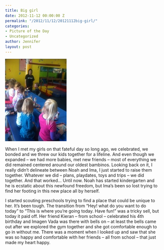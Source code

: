 ```yaml
---
title: Big girl
date: 2012-11-12 00:00:00 Z
permalink: "/2012/11/12/20121112big-girl/"
categories:
- Picture of the Day
- Uncategorized
author: Jennifer
layout: post
---
```


[<img alt="20121112-153532.jpg" class="alignnone size-full" src="/assets/images/Big-girl/1352734531000-missing.jpg" />](/assets/images/Big-girl/1352734531000-missing.jpg)

When I met my girls on that fateful day so long ago, we celebrated, we bonded and we threw our kids together for a lifeline. And even though we expanded &#8211; we had more babies, met new friends &#8211; most of everything we did remained centered around our oldest bambinos. Looking back on it, I really didn&#8217;t delineate between Noah and Ima, I just started to raise them together. Whatever we did &#8211; plans, playdates, toys and trips &#8211; we did together. And that worked&#8230; Until now. Noah has started kindergarten and he is ecstatic about this newfound freedom, but Ima&#8217;s been so lost trying to find her footing in this new place all by herself.

I started scouting preschools trying to find a place that could be unique to her. It&#8217;s been tough. The transition from &#8220;Hey! what do you want to do today&#8221; to &#8220;This is where you&#8217;re going today. Have fun!&#8221; was a tricky sell, but today it paid off. Her friend Kieran &#8211; from school &#8211; celebrated his 4th birthday and Imagen Vada was there with bells on &#8211; at least the bells came out after we explored the gym together and she got comfortable enough to go in without me. There was a moment when I looked up and saw that she was so happy and comfortable with her friends &#8211; all from school &#8211; that just made my heart happy.
